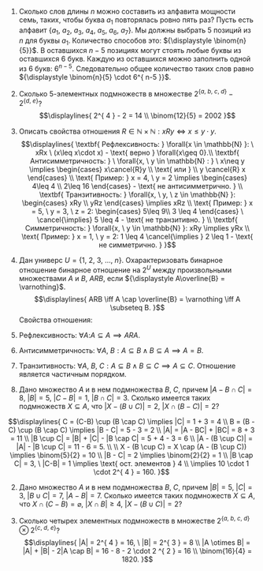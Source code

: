 1. Сколько слов длины $n$ можно составить из алфавита мощности семь, таких, чтобы буква $а_{ 1 }$ повторялась ровно пять раз?
Пусть есть алфавит ${\displaystyle \{ a_{1}, \ a_{2}, \ a_{3}, \ a_{4}, \ a_{5}, \ a_{ 6 }, \ a_{ 7 } \}}$. 
Мы должны выбрать 5 позиций из ${\displaystyle n}$ для буквы ${\displaystyle a_{ 1 }}$. Количество способов это: ${\displaystyle \binom{n}{5}}$. В оставшихся ${\displaystyle n-5}$ позициях могут стоять любые буквы из оставшихся 6 букв. Каждую из оставшихся можно заполнить одной из 6 букв: ${\displaystyle 6^{ n-5 }}$. Следовательно общее количество таких слов равно ${\displaystyle \binom{n}{5} \cdot 6^{ n-5 }}$.
2. Сколько 5-элементных подмножеств в множестве ${\displaystyle 2^{ \{ a, \ b, \ c, \ d \} } - 2^{ \{ d, \ e \} }}$?
$$\displaylines{
2^{ 4 } - 2 = 14 \\
\binom{12}{5} = 2002
}$$
3. Описать свойства отношения $R \in \mathbb{N} \times \mathbb{N}$$: xRy \iff x \leq y \cdot y$.
$$\displaylines{
\textbf{ Рефлексивность: } \forall{x \in  \mathbb{N} }: \ xRx \ (x\leq x\cdot x) - \text{ верно } \forall{x\geq 0}.\\
\textbf{ Антисимметричность: } \ \forall{x, \  y \in  \mathbb{N} : } \  x\neq y \implies \begin{cases} x\cancel{R}y \\ \text{ или } \\ y \cancel{R} x \end{cases} \\
\text{ Пример: } x = 4, \  y = 2 \implies \begin{cases}
4\leq 4  \\
2\leq 16
\end{cases} - \text{  не антисимметрично. } \\
\textbf{ Транзитивность: } \forall{x, \  y, \  z \in  \mathbb{N} }: \begin{cases}
xRy \\
yRz
\end{cases} \implies xRz \\
\text{ Пример: } x = 5, \  y = 3, \  z = 2: \begin{cases}
5\leq 9\\
3 \leq 4
\end{cases} \ \cancel{\implies} 5 \leq 4 - \text{ не транзитивно. } \\
\textbf{ Симметричность: } \forall{x, \  y \in  \mathbb{N} }: xRy \implies yRx \\ 
\text{ Пример: } x = 1, \   y = 2: 1 \leq 4 \cancel{\implies } 2 \leq 1 - \text{ не симметрично. }
}$$
1. Дан универс ${\displaystyle U = \{ 1, \ 2, \ 3, \  \dots, \ n \}}$. Охарактеризовать бинарное отношение бинарное отношение на ${\displaystyle 2^{ U }}$ между произвольными множествами ${\displaystyle A}$ и ${\displaystyle B}$, ${\displaystyle A R B}$, если ${\displaystyle A\overline{B} = \varnothing}$.
$$\displaylines{
ARB \iff A \cap \overline{B} = \varnothing \iff A \subseteq B.
}$$
Свойства отношения:
1. Рефлексивность: ${\displaystyle \forall{A:} A \subseteq A \implies ARA}$.
2. Антисимметричность: ${\displaystyle \forall{A, \ B}: A \subseteq B \wedge B \subseteq A \implies A = B}$.
3. Транзитивность: ${\displaystyle \forall{A, \ B, \ C}: A \subseteq B \wedge B \subseteq C \implies A \subseteq C}$.
Отношение является частичным порядком.

1. Дано множество ${\displaystyle A}$ и в нем подмножества ${\displaystyle B, \ C}$, причем ${\displaystyle |A -B \cap C| = 8}$, ${\displaystyle |B| = 5, \ |C-B| = 1, \  |B \cap C| = 3}$. Сколько имеется таких подмножеств ${\displaystyle X \subseteq A}$, что ${\displaystyle |X-(B \cup C)| = 2, \  |X \cap (B-C)| = 2}$?

$$\displaylines{
C = (C-B) \cup (B \cap C) \implies |C| = 1 + 3 = 4 \\
B = (B - C) \cup  (B \cap C) \implies |B - C| = 5 - 3 = 2 \\
|A| = |A - BC| + |BC| = 8 + 3 = 11 \\
|B \cup C| = |B| + |C| - |B \cap C| = 5 + 4 - 3 = 6 \\
|A - (B \cup C)| = |A| - |B \cup C| = 11 - 6 = 5. \\
\\
X - (B \cup  C) = X \cap  (A - (B \cup C)) \implies \binom{5}{2} = 10 \\
|B - C| = 2 \implies \binom{2}{2} = 1 \\
|B \cap C| = 3, \  |C-B| = 1 \implies \text{ ост. элементов } 4 \\
\implies 10 \cdot  1 \cdot  2^{ 4 } = 160.
}$$

2. Дано множество ${\displaystyle A}$ и в нем подмножества ${\displaystyle B, \ C}$, причем ${\displaystyle |B| = 5, \ |C| = 3, \  |B \cup C | = 7, \  |A-B| = 7.}$ Сколько имеется таких подмножеств ${\displaystyle X \subseteq A }$, что ${\displaystyle X \cap(C-B) = \varnothing}$, ${\displaystyle |X \cap B|\geq 4}$, ${\displaystyle |X-(B \cup C)| = 2}$?

3. Сколько четырех элементных подмножеств в множестве ${\displaystyle 2^{ \{ a, \ b, \ c, \ d \} } \otimes 2^{ \{ c, \ d, \ e \} }}$?
$$\displaylines{
|A| = 2^{ 4 } = 16, \  |B| = 2^{ 3 } = 8 \\
|A \otimes B| = |A| + |B| - 2|A \cap  B| = 16 - 8 - 2 \cdot 2 ^{ 2 } = 16 \\
\binom{16}{4} = 1820.
}$$

